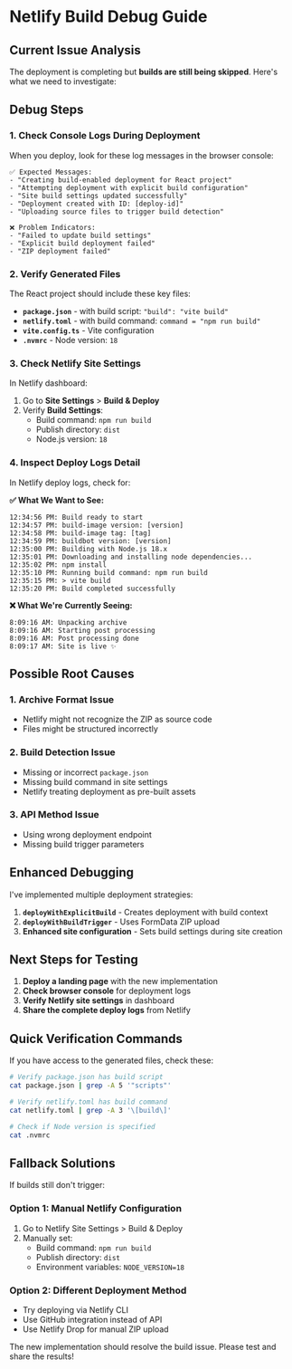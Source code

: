 # Netlify Build Debug Guide

## Current Issue Analysis

The deployment is completing but **builds are still being skipped**. Here's what we need to investigate:

## Debug Steps

### 1. Check Console Logs During Deployment

When you deploy, look for these log messages in the browser console:

```
✅ Expected Messages:
- "Creating build-enabled deployment for React project"
- "Attempting deployment with explicit build configuration" 
- "Site build settings updated successfully"
- "Deployment created with ID: [deploy-id]"
- "Uploading source files to trigger build detection"

❌ Problem Indicators:
- "Failed to update build settings"
- "Explicit build deployment failed"
- "ZIP deployment failed"
```

### 2. Verify Generated Files

The React project should include these key files:
- **`package.json`** - with build script: `"build": "vite build"`
- **`netlify.toml`** - with build command: `command = "npm run build"`
- **`vite.config.ts`** - Vite configuration
- **`.nvmrc`** - Node version: `18`

### 3. Check Netlify Site Settings

In Netlify dashboard:
1. Go to **Site Settings** > **Build & Deploy**
2. Verify **Build Settings**:
   - Build command: `npm run build`
   - Publish directory: `dist`
   - Node.js version: `18`

### 4. Inspect Deploy Logs Detail

In Netlify deploy logs, check for:

**✅ What We Want to See:**
```
12:34:56 PM: Build ready to start
12:34:57 PM: build-image version: [version]
12:34:58 PM: build-image tag: [tag]
12:34:59 PM: buildbot version: [version]
12:35:00 PM: Building with Node.js 18.x
12:35:01 PM: Downloading and installing node dependencies...
12:35:02 PM: npm install
12:35:10 PM: Running build command: npm run build
12:35:15 PM: > vite build
12:35:20 PM: Build completed successfully
```

**❌ What We're Currently Seeing:**
```
8:09:16 AM: Unpacking archive
8:09:16 AM: Starting post processing
8:09:16 AM: Post processing done
8:09:17 AM: Site is live ✨
```

## Possible Root Causes

### 1. **Archive Format Issue**
- Netlify might not recognize the ZIP as source code
- Files might be structured incorrectly

### 2. **Build Detection Issue**
- Missing or incorrect `package.json`
- Missing build command in site settings
- Netlify treating deployment as pre-built assets

### 3. **API Method Issue**
- Using wrong deployment endpoint
- Missing build trigger parameters

## Enhanced Debugging

I've implemented multiple deployment strategies:

1. **`deployWithExplicitBuild`** - Creates deployment with build context
2. **`deployWithBuildTrigger`** - Uses FormData ZIP upload
3. **Enhanced site configuration** - Sets build settings during site creation

## Next Steps for Testing

1. **Deploy a landing page** with the new implementation
2. **Check browser console** for deployment logs
3. **Verify Netlify site settings** in dashboard
4. **Share the complete deploy logs** from Netlify

## Quick Verification Commands

If you have access to the generated files, check these:

```bash
# Verify package.json has build script
cat package.json | grep -A 5 '"scripts"'

# Verify netlify.toml has build command  
cat netlify.toml | grep -A 3 '\[build\]'

# Check if Node version is specified
cat .nvmrc
```

## Fallback Solutions

If builds still don't trigger:

### Option 1: Manual Netlify Configuration
1. Go to Netlify Site Settings > Build & Deploy
2. Manually set:
   - Build command: `npm run build`
   - Publish directory: `dist`
   - Environment variables: `NODE_VERSION=18`

### Option 2: Different Deployment Method
- Try deploying via Netlify CLI
- Use GitHub integration instead of API
- Use Netlify Drop for manual ZIP upload

The new implementation should resolve the build issue. Please test and share the results!
